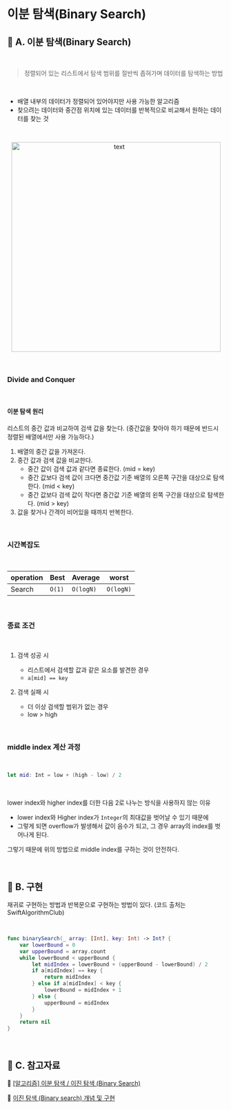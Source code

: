 # 이분 탐색(Binary Search)

## 📌 A. 이분 탐색(Binary Search)

<br/>

> 정렬되어 있는 리스트에서 탐색 범위를 절반씩 좁혀가며 데이터를 탐색하는 방법

<br>

- 배열 내부의 데이터가 정렬되어 있어야지만 사용 가능한 알고리즘
- 찾으려는 데이터와 중간점 위치에 있는 데이터를 반복적으로 비교해서 원하는 데이터를 찾는 것

<br/>

<p align="center">
  <img src="https://blog.penjee.com/wp-content/uploads/2015/04/binary-and-linear-search-animations.gif" alt="text" width="485" />
</p>

<br/>

### Divide and Conquer

<br/>

#### 이분 탐색 원리

리스트의 중간 값과 비교하여 검색 값을 찾는다.
(중간값을 찾아야 하기 때문에 반드시 정렬된 배열에서만 사용 가능하다.)

1. 배열의 중간 값을 가져온다.
2. 중간 값과 검색 값을 비교한다.
   - 중간 값이 검색 값과 같다면 종료한다. (mid = key)
   - 중간 값보다 검색 값이 크다면 중간값 기준 배열의 오른쪽 구간을 대상으로 탐색한다. (mid < key)
   - 중간 값보다 검색 값이 작다면 중간값 기준 배열의 왼쪽 구간을 대상으로 탐색한다. (mid > key)
3. 값을 찾거나 간격이 비어있을 때까지 반복한다.

<br>

### 시간복잡도

<br/>

| operation | Best   | Average   | worst     |
| --------- | ------ | --------- | --------- |
| Search    | `O(1)` | `O(logN)` | `O(logN)` |

<br/>

### 종료 조건

<br/>

1. 검색 성공 시

   - 리스트에서 검색할 값과 같은 요소를 발견한 경우
   - `a[mid] == key`

2. 검색 실패 시
   - 더 이상 검색할 범위가 없는 경우
   - low > high

<br/>

### middle index 계산 과정

<br/>

```Swift
let mid: Int = low + (high - low) / 2
```

<br/>

lower index와 higher index를 더한 다음 2로 나누는 방식을 사용하지 않는 이유

- lower index와 Higher index가 `Integer`의 최대값을 벗어날 수 있기 때문에
- 그렇게 되면 overflow가 발생해서 값이 음수가 되고, 그 경우 array의 index를 벗어나게 된다.

그렇기 때문에 위의 방법으로 middle index를 구하는 것이 안전하다.

<br/>

## 📌 B. 구현

재귀로 구현하는 방법과 반복문으로 구현하는 방법이 있다.
(코드 출처는 SwiftAlgorithmClub)

<br/>

```Swift
func binarySearch(_ array: [Int], key: Int) -> Int? {
    var lowerBound = 0
    var upperBound = array.count
    while lowerBound < upperBound {
        let midIndex = lowerBound + (upperBound - lowerBound) / 2
        if a[midIndex] == key {
            return midIndex
        } else if a[midIndex] < key {
            lowerBound = midIndex + 1
        } else {
            upperBound = midIndex
        }
    }
    return nil
}
```

<br/>

## 📌 C. 참고자료

🔗 [[알고리즘] 이분 탐색 / 이진 탐색 (Binary Search)](https://velog.io/@kimdukbae/%EC%9D%B4%EB%B6%84-%ED%83%90%EC%83%89-%EC%9D%B4%EC%A7%84-%ED%83%90%EC%83%89-Binary-Search)

🔗 [이진 탐색 (Binary search) 개념 및 구현](https://yoongrammer.tistory.com/75)
